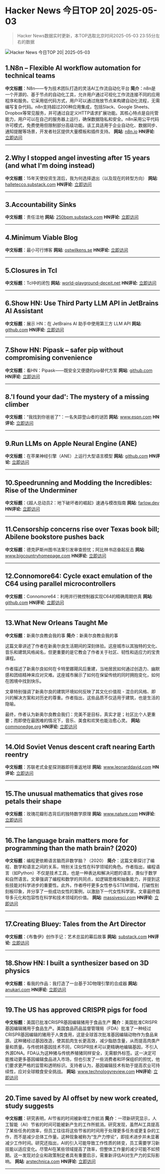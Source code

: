 # Hacker News 今日TOP 20| 2025-05-03

> Hacker News数据实时更新，本TOP选取北京时间2025-05-03 23:55分左右的数据

![Hacker News 今日TOP 20| 2025-05-03](https://img.chuhaix.com/2024/0910_imageFile-1665440404179-628424718_1725901191.png)

## 1.N8n – Flexible AI workflow automation for technical teams
**中文标题**：N8n——专为技术团队打造的灵活AI工作流自动化平台
**简介**：n8n是一个开源的、基于节点的自动化工具，允许用户通过可视化工作流连接不同的应用程序和服务。它采用低代码方式，用户可以通过拖放节点来构建自动化流程，无需编写复杂代码。n8n支持超过200种应用集成，包括Slack、Google Sheets、Dropbox等常见服务，并可通过自定义HTTP请求扩展功能。其核心特点是自托管能力，用户可以在自己的服务器上运行，确保数据隐私和安全。n8n采用公平代码许可模式，免费使用但限制部分高级功能。该工具适用于企业自动化、数据同步、通知提醒等场景，开发者社区提供大量模板和插件支持。
**网站**:  <a href='https://n8n.io/' target='_blank' rel='nofollow'>n8n.io</a>
**HN评论**:  <a href='https://news.ycombinator.com/item?id=43879282&utm_source=www.chuhaix.com' target='_blank' rel='nofollow'>立即访问</a>

---

## 2.Why I stopped angel investing after 15 years (and what I'm doing instead)
**中文标题**：15年天使投资生涯后，我为何选择退出（以及现在的转型方向）
**网站**:  <a href='https://halletecco.substack.com/p/why-i-stopped-angel-investing-after' target='_blank' rel='nofollow'>halletecco.substack.com</a>
**HN评论**:  <a href='https://news.ycombinator.com/item?id=43878878&utm_source=www.chuhaix.com' target='_blank' rel='nofollow'>立即访问</a>

---

## 3.Accountability Sinks
**中文标题**：责任洼地
**网站**:  <a href='https://250bpm.substack.com/p/accountability-sinks' target='_blank' rel='nofollow'>250bpm.substack.com</a>
**HN评论**:  <a href='https://news.ycombinator.com/item?id=43877301&utm_source=www.chuhaix.com' target='_blank' rel='nofollow'>立即访问</a>

---

## 4.Minimum Viable Blog
**中文标题**：最小可行博客
**网站**:  <a href='https://ostwilkens.se/blog/setting-up-blog' target='_blank' rel='nofollow'>ostwilkens.se</a>
**HN评论**:  <a href='https://news.ycombinator.com/item?id=43877797&utm_source=www.chuhaix.com' target='_blank' rel='nofollow'>立即访问</a>

---

## 5.Closures in Tcl
**中文标题**：Tcl中的闭包
**网站**:  <a href='https://world-playground-deceit.net/blog/2024/10/tcl-closures.html' target='_blank' rel='nofollow'>world-playground-deceit.net</a>
**HN评论**:  <a href='https://news.ycombinator.com/item?id=43878824&utm_source=www.chuhaix.com' target='_blank' rel='nofollow'>立即访问</a>

---

## 6.Show HN: Use Third Party LLM API in JetBrains AI Assistant
**中文标题**：展示 HN：在 JetBrains AI 助手中使用第三方 LLM API
**网站**:  <a href='https://github.com/Stream29/ProxyAsLocalModel' target='_blank' rel='nofollow'>github.com</a>
**HN评论**:  <a href='https://news.ycombinator.com/item?id=43878461&utm_source=www.chuhaix.com' target='_blank' rel='nofollow'>立即访问</a>

---

## 7.Show HN: Pipask – safer pip without compromising convenience
**中文标题**：看HN：Pipask——既安全又便捷的pip替代方案
**网站**:  <a href='https://github.com/feynmanix/pipask' target='_blank' rel='nofollow'>github.com</a>
**HN评论**:  <a href='https://news.ycombinator.com/item?id=43878987&utm_source=www.chuhaix.com' target='_blank' rel='nofollow'>立即访问</a>

---

## 8.'I found your dad': The mystery of a missing climber
**中文标题**：“我找到你爸爸了”：一名失踪登山者的谜团
**网站**:  <a href='https://www.espn.com/olympics/story/_/id/44690603/bill-stampfl-missing-climber-peru-huascaran' target='_blank' rel='nofollow'>www.espn.com</a>
**HN评论**:  <a href='https://news.ycombinator.com/item?id=43864589&utm_source=www.chuhaix.com' target='_blank' rel='nofollow'>立即访问</a>

---

## 9.Run LLMs on Apple Neural Engine (ANE)
**中文标题**：在苹果神经引擎（ANE）上运行大型语言模型
**网站**:  <a href='https://github.com/Anemll/Anemll' target='_blank' rel='nofollow'>github.com</a>
**HN评论**:  <a href='https://news.ycombinator.com/item?id=43879702&utm_source=www.chuhaix.com' target='_blank' rel='nofollow'>立即访问</a>

---

## 10.Speedrunning and Modding the Incredibles: Rise of the Underminer
**中文标题**：《超人总动员2：地下破坏者的崛起》速通与模改指南
**网站**:  <a href='https://farlow.dev/2025/05/02/rotu' target='_blank' rel='nofollow'>farlow.dev</a>
**HN评论**:  <a href='https://news.ycombinator.com/item?id=43878191&utm_source=www.chuhaix.com' target='_blank' rel='nofollow'>立即访问</a>

---

## 11.Censorship concerns rise over Texas book bill; Abilene bookstore pushes back
**中文标题**：德克萨斯州图书法案引发审查担忧；阿比林书店奋起反击
**网站**:  <a href='https://www.bigcountryhomepage.com/news/censorship-concerns-rise-over-texas-bill-abilene-bookstore-pushes-back/' target='_blank' rel='nofollow'>www.bigcountryhomepage.com</a>
**HN评论**:  <a href='https://news.ycombinator.com/item?id=43879685&utm_source=www.chuhaix.com' target='_blank' rel='nofollow'>立即访问</a>

---

## 12.Connomore64: Cycle exact emulation of the C64 using parallel microcontrollers
**中文标题**：Connomore64：利用并行微控制器实现C64的精确周期仿真
**网站**:  <a href='https://github.com/c1570/Connomore64' target='_blank' rel='nofollow'>github.com</a>
**HN评论**:  <a href='https://news.ycombinator.com/item?id=43876566&utm_source=www.chuhaix.com' target='_blank' rel='nofollow'>立即访问</a>

---

## 13.What New Orleans Taught Me
**中文标题**：新奥尔良教会我的事
**简介**：新奥尔良教会我的事

这篇文章讲述了作者在新奥尔良生活期间的深刻体验。这座城市以其独特的文化、音乐和建筑风格闻名，但更重要的是它教会了作者关于社区、韧性和适应力的宝贵课程。

作者描述了新奥尔良如何在卡特里娜飓风后重建，当地居民如何通过创造力、幽默感和团结精神来应对灾难。这座城市展示了如何在保留传统的同时拥抱变化，如何在困境中找到快乐。

文章特别强调了新奥尔良的建筑环境如何反映了其文化价值观 - 混合的风格、即兴的解决方案和对历史的尊重。作者指出，这些品质不仅适用于建筑，也是生活的隐喻。

最终，作者认为新奥尔良教会我们：完美不是目标，真实才是；社区比个人更重要；而即使在最困难的情况下，音乐、美食和欢笑也能治愈心灵。
**网站**:  <a href='https://commonedge.org/what-new-orleans-taught-me/' target='_blank' rel='nofollow'>commonedge.org</a>
**HN评论**:  <a href='https://news.ycombinator.com/item?id=43864442&utm_source=www.chuhaix.com' target='_blank' rel='nofollow'>立即访问</a>

---

## 14.Old Soviet Venus descent craft nearing Earth reentry
**中文标题**：苏联老式金星探测器即将重返地球
**网站**:  <a href='https://www.leonarddavid.com/old-soviet-venus-descent-craft-nearing-earth-reentry/' target='_blank' rel='nofollow'>www.leonarddavid.com</a>
**HN评论**:  <a href='https://news.ycombinator.com/item?id=43873531&utm_source=www.chuhaix.com' target='_blank' rel='nofollow'>立即访问</a>

---

## 15.The unusual mathematics that gives rose petals their shape
**中文标题**：玫瑰花瓣形态背后的独特数学原理
**网站**:  <a href='https://www.nature.com/articles/d41586-025-01394-4' target='_blank' rel='nofollow'>www.nature.com</a>
**HN评论**:  <a href='https://news.ycombinator.com/item?id=43862189&utm_source=www.chuhaix.com' target='_blank' rel='nofollow'>立即访问</a>

---

## 16.The language brain matters more for programming than the math brain? (2020)
**中文标题**：编程更依赖语言脑而非数学脑？（2020）
**简介**：这篇文章探讨了编程、数学和语言之间的关系，特别关注女性在科学领域的角色。作者指出，编程语言（如Python）不仅是技术工具，也是一种表达和解决问题的语言，类似于数学和自然语言。文章强调了编程和数学的共同点，如逻辑思维和抽象能力，并提到这些技能对科学进步的重要性。此外，作者呼吁更多女性参与STEM领域，打破性别刻板印象，并分享了一些成功女性的案例，以激励下一代女性科学家。文章最终倡导多元化和包容性在科学和技术领域的价值。
**网站**:  <a href='https://massivesci.com/articles/programming-math-language-python-women-in-science/' target='_blank' rel='nofollow'>massivesci.com</a>
**HN评论**:  <a href='https://news.ycombinator.com/item?id=43870969&utm_source=www.chuhaix.com' target='_blank' rel='nofollow'>立即访问</a>

---

## 17.Creating Bluey: Tales from the Art Director
**中文标题**：《布鲁伊》创作手记：艺术总监的幕后故事
**网站**:  <a href='https://substack.com/home/post/p-160039885' target='_blank' rel='nofollow'>substack.com</a>
**HN评论**:  <a href='https://news.ycombinator.com/item?id=43816546&utm_source=www.chuhaix.com' target='_blank' rel='nofollow'>立即访问</a>

---

## 18.Show HN: I built a synthesizer based on 3D physics
**中文标题**：看我的作品：我打造了一台基于3D物理引擎的合成器
**网站**:  <a href='https://anukari.com' target='_blank' rel='nofollow'>anukari.com</a>
**HN评论**:  <a href='https://news.ycombinator.com/item?id=43873074&utm_source=www.chuhaix.com' target='_blank' rel='nofollow'>立即访问</a>

---

## 19.The US has approved CRISPR pigs for food
**中文标题**：美国已批准CRISPR基因编辑猪用于食品生产
**简介**：美国批准CRISPR基因编辑猪用于食品生产。美国食品药品监督管理局（FDA）批准了一种经过CRISPR基因编辑的猪用于人类食用，这是全球首次批准基因编辑动物作为食品来源。这种猪经过基因改造，使其肌肉生长更高效，减少脂肪含量，从而提高肉类产量和质量。与传统转基因技术不同，CRISPR技术可以更精确地编辑基因，不引入外源DNA。FDA认为这种猪与传统养殖猪同样安全，无需额外标签。这一决定可能推动更多基因编辑食品进入市场，但也引发了一些消费者和环保组织的担忧，他们要求更严格的监管和透明标识。支持者认为，基因编辑技术有助于提高农业可持续性，应对全球粮食安全挑战。
**网站**:  <a href='https://www.technologyreview.com/2025/05/02/1116059/the-us-approves-crispr-pigs-for-food/' target='_blank' rel='nofollow'>www.technologyreview.com</a>
**HN评论**:  <a href='https://news.ycombinator.com/item?id=43879288&utm_source=www.chuhaix.com' target='_blank' rel='nofollow'>立即访问</a>

---

## 20.Time saved by AI offset by new work created, study suggests
**中文标题**：研究表明，AI节省的时间被新增工作抵消
**简介**：一项新研究显示，人工智能（AI）节省的时间可能被新产生的工作所抵消。研究发现，虽然AI工具提高了某些任务的效率，但员工往往将这些节省的时间用于处理更多任务或更复杂的工作，而不是减少总体工作量。这种现象被称为“生产力悖论”，即技术进步并未显著减少工作时间。研究还指出，AI的引入可能导致工作性质的转变，员工需要学习新技能以适应变化。尽管AI在某些领域提高了效率，但整体工作量的减少可能不如预期。这一发现对企业和政策制定者具有重要启示，需重新评估AI对生产力的实际影响。
**网站**:  <a href='https://arstechnica.com/ai/2025/05/time-saved-by-ai-offset-by-new-work-created-study-suggests/' target='_blank' rel='nofollow'>arstechnica.com</a>
**HN评论**:  <a href='https://news.ycombinator.com/item?id=43878850&utm_source=www.chuhaix.com' target='_blank' rel='nofollow'>立即访问</a>

---


